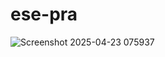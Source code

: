 # ese-pra
![Screenshot 2025-04-23 075937](https://github.com/user-attachments/assets/7225a48e-fe14-42db-bea9-52713528c51c)
